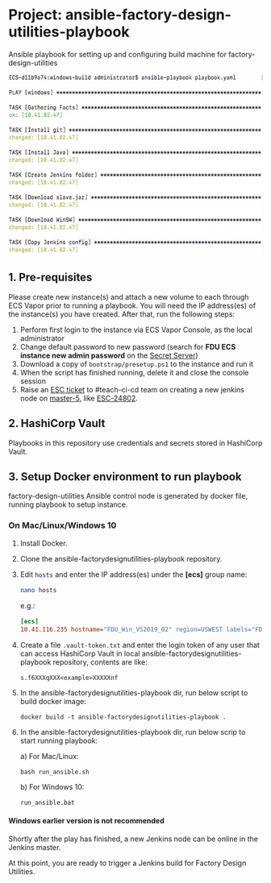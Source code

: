 # Project: ansible-factory-design-utilities-playbook

Ansible playbook for setting up and configuring build machine for factory-design-utilities

 <img src="docs/1.running-playbook.jpg" width="600" height="359"> 
 

## 1. Pre-requisites

Please create new instance(s) and attach a new volume to each through ECS Vapor prior to running a playbook. You will need the IP address(es) of the instance(s) you have created. After that, run the following steps:

1. Perform first login to the instance via ECS Vapor Console, as the local administrator
2. Change default password to new password (search for **FDU ECS instance new admin password** on the [Secret Server](https://secrets.autodesk.com/))
3. Download a copy of `bootstrap/presetup.ps1` to the instance and run it
4. When the script has finished running, delete it and close the console session
5. Raise an [ESC ticket](https://engineering.autodesk.com/esc/) to #teach-ci-cd team on creating a new jenkins node on [master-5](https://master-5.jenkins.autodesk.com/computer/), like [ESC-24802](https://jira.autodesk.com/browse/ESC-24802).

## 2. HashiCorp Vault

Playbooks in this repository use credentials and secrets stored in HashiCorp Vault.

## 3. Setup Docker environment to run playbook

factory-design-utilities Ansible control node is generated by docker file, running playbook to setup instance.

### On Mac/Linux/Windows 10

1. Install Docker.

2. Clone the ansible-factorydesignutilities-playbook repository.

3. Edit `hosts` and enter the IP address(es) under the **[ecs]** group name:

   ```bash
   nano hosts
   ```

   e.g.:

   ```ini
   [ecs]
   10.41.116.235 hostname="FDU_Win_VS2019_02" region=USWEST labels="FDU_Win_VS2019"
   ```

4. Create a file `.vault-token.txt` and enter the login token of any user that can access HashiCorp Vault in local ansible-factorydesignutilities-playbook repository, contents are like:

   ```
   s.f6XXXqXXX<example>XXXXXnf
   ```

5. In the ansible-factorydesignutilities-playbook dir, run below script to build docker image:

   ```
   docker build -t ansible-factorydesignutilities-playbook .
   ```

6. In the ansible-factorydesignutilities-playbook dir, run below scrip to start running playbook:

   a) For Mac/Linux:

   ```
   bash run_ansible.sh
   ```

   b) For Windows 10: 

   ```
   run_ansible.bat
   ```

#### Windows earlier version is not recommended


Shortly after the play has finished, a new Jenkins node can be online in the Jenkins master.

At this point, you are ready to trigger a Jenkins build for Factory Design Utilities.

